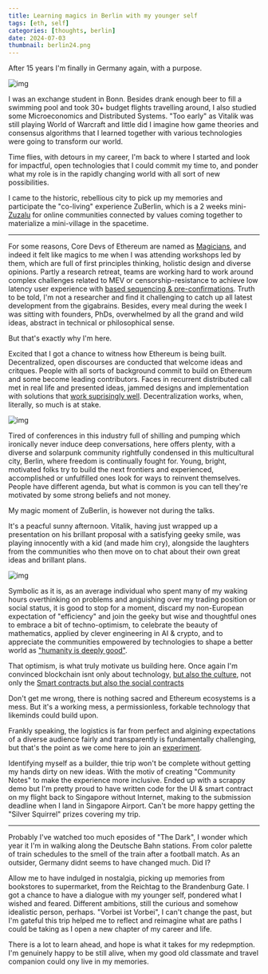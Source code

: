 ```yaml
---
title: Learning magics in Berlin with my younger self
tags: [eth, self]
categories: [thoughts, berlin]
date: 2024-07-03
thumbnail: berlin24.png
---
```


<!-- ## Learning magics in Berlin with my younger self -->

After 15 years I'm finally in Germany again, with a purpose. 

![img](berlin24.jpg)

I was an exchange student in Bonn. Besides drank enough beer to fill a swimming pool and took 30+ budget flights travelling around, I also studied some Microeconomics and Distributed Systems. "Too early" as Vitalik was still playing World of Warcraft and little did I imagine how game theories and consensus algorithms that I learned together with various technologies were going to transform our world.

Time flies, with detours in my career, I'm back to where I started and look for impactful, open technologies that I could commit my time to, and ponder what my role is in the rapidly changing world with all sort of new possibilities. 

I came to the historic, rebellious city to pick up my memories and participate the "co-living" experience ZuBerlin, which is a 2 weeks mini-[Zuzalu](https://www.palladiummag.com/2023/10/06/why-i-built-zuzalu/) for online communities connected by values coming together to materialize a mini-village in the spacetime.

---

For some reasons, Core Devs of Ethereum are named as [Magicians](https://ethereum-magicians.org/), and indeed it felt like magics to me when I was attending workshops led by them, which are full of first principles thinking, holistic design and diverse opinions. Partly a research retreat, teams are working hard to work around complex challenges related to MEV or censorship-resistance to achieve low latency user experience with [based sequencing & pre-confirmations](https://ethresear.ch/t/based-preconfirmations/17353). Truth to be told, I'm not a researcher and find it challenging to catch up all latest development from the gigabrains. Besides, every meal during the week I was sitting with founders, PhDs, overwhelmed by all the grand and wild ideas, abstract in technical or philosophical sense.

But that's exactly why I'm here. 

Excited that I got a chance to witness how Ethereum is being built. Decentralized, open discourses are conducted that welcome ideas and critques. People with all sorts of background commit to build on Ethereum and some become leading contributors. Faces in recurrent distributed call met in real life and presented ideas, jammed designs and implementation with solutions that [work suprisingly well](https://x.com/drakefjustin/status/1801321889152835758). Decentralization works, when, literally, so much is at stake. 

![img](https://pbs.twimg.com/media/GP-OxuoW8AAAUOM?format=jpg&name=large)


Tired of conferences in this industry full of shilling and pumping which ironically never induce deep conversations, here offers plenty, with a diverse and solarpunk community rightfully condensed in this multicultural city, Berlin, where freedom is continually fought for. Young, bright, motivated folks try to build the next frontiers and experienced, accomplished or unfulfilled ones look for ways to reinvent themselves. People have different agenda, but what is common is you can tell they're motivated by some strong beliefs and not money. 

My magic moment of ZuBerlin, is however not during the talks.

It's a peacful sunny afternoon. Vitalik, having just wrapped up a presentation on his brillant proposal with a satisfying geeky smile, was playing innocently with a kid (and made him cry), alongside the laughters from the communities who then move on to chat about their own great ideas and brillant plans.


![img](vitalik.jpg)

Symbolic as it is, as an average individual who spent many of my waking hours overthinking on problems and anguishing over my trading position or social status, it is good to stop for a moment, discard my non-European expectation of "efficiency" and join the geeky but wise and thoughtful ones to embrace a bit of techno-optimism, to celebrate the beauty of mathematics, applied by clever engineering in AI & crypto, and to appreciate the communities empowered by technologies to shape a better world as ["humanity is deeply good"](https://vitalik.eth.limo/general/2023/11/27/techno_optimism.html#dacc). 

That optimism, is what truly motivate us building here. Once again I'm convinced blockchain isnt only about technology, [but also the culture](https://vitalik.eth.limo/general/2024/05/29/l2culture.html#:~:text=The%20core%20value%20proposition%20of,infrastructure%20to%20achieve%20those%20values.), not only the [Smart contracts but also the social contracts](https://vitalik.eth.limo/general/2021/03/23/legitimacy.html)

Don't get me wrong, there is nothing sacred and Ethereum ecosystems is a mess. But it's a working mess, a permissionless, forkable technology that likeminds could build upon.  

Frankly speaking, the logistics is far from perfect and algining expectations of a diverse audience fairly and transparently is fundamentally challenging, but that's the point as we come here to join an [experiment](https://www.palladiummag.com/2023/10/06/why-i-built-zuzalu/).

Identifying myself as a builder, thie trip won't be complete without getting my hands dirty on new ideas. With the motiv of creating "Community Notes" to make the experience more inclusive. Ended up with a scrappy demo but I'm pretty proud to have written code for the UI & smart contract on my flight back to Singapore without Internet, making to the submission deadline when I land in Singapore Airport. Can't be more happy getting the "Silver Squirrel" prizes covering my trip.   

---

Probably I've watched too much eposides of "The Dark", I wonder which year it I'm in walking along the Deutsche Bahn stations. From color palette of train schedules to the smell of the train after a football match. As an outsider, Germany didnt seems to have changed much. Did I? 

Allow me to have indulged in nostalgia, picking up memories from bookstores to supermarket, from the Reichtag to the Brandenburg Gate. I got a chance to have a dialogue with my younger self, pondered what I wished and feared. Different ambitions, still the curious and somehow idealistic person, perhaps. "Vorbei ist Vorbei", I can't change the past, but I'm gateful this trip helped me to reflect and reimagine what are paths I could be taking as I open a new chapter of my career and life.

There is a lot to learn ahead, and hope is what it takes for my redepmption. 
I'm genuinely happy to be still alive, when my good old classmate and travel companion could ony live in my memories.

